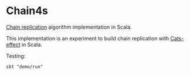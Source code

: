 # Chain4s

[Chain replication](https://www.cs.cornell.edu/home/rvr/papers/OSDI04.pdf) algorithm implementation in Scala.

This implementation is an experiment to build chain replication with [Cats-effect](https://typelevel.org/cats-effect/) in Scala.


Testing:
```shell
sbt "demo/run"
```